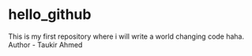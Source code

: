 # hello_github
This is my first repository where i will write a world changing code haha. 
<br> 
Author  - Taukir Ahmed 
